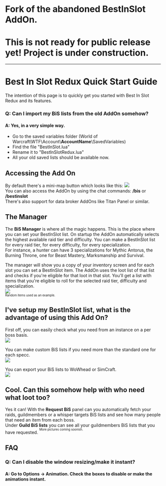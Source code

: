 # Fork of the abandoned BestInSlot AddOn.
# This is __not__ ready for public release yet! Project is under construction.

***

# Best In Slot Redux Quick Start Guide

The intention of this page is to quickly get you started with Best In Slot Redux and its features.


### Q: Can I import my BiS lists from the old AddOn somehow?
#### A: Yes, in a very simple way.
* Go to the saved variables folder (World of Warcraft\WTF\Account\\**AccountName**\SavedVariables)
* Find the file "BestInSlot.lua"
* Rename it to "BestInSlotRedux.lua"
* All your old saved lists should be available now.

## Accessing the Add On

By default there's a mini-map button which looks like this: ![](https://i.imgur.com/UHOQkJ6.png)  
You can also access the AddOn by using the chat commands: **/bis** or **/bestinslot**  
There's also support for data broker AddOns like Titan Panel or similar.
 
<!--Any commands can be accessed by either using **/bis** or **/bestinslot**. For instance both **/bis help** and **/bestinslot help** will print out all commands.

## Slash Commands

There's a couple of slash commands that you can access. To read on which ones they are, type in **/bestinslot help** or **/bis help**
-->

## The Manager

The **BiS Manager** is where all the magic happens. This is the place where you can set your BestInSlot list. On startup the AddOn automatically selects the highest available raid tier and difficulty. You can make a BestInSlot list for every raid tier, for every difficulty, for every specialization.  
For instance, a hunter can have 3 specializations for Mythic Antorus, the Burning Throne, one for Beast Mastery, Marksmanship and Survival.  

The manager will show you a copy of your inventory screen and for each slot you can set a BestInSlot item. The AddOn uses the loot list of that list and checks if you're eligible for that loot in that slot. You'll get a list with items that you're eligible to roll for the selected raid tier, difficulty and specialization.    
![](https://i.imgur.com/MPMzxYN.png)  
<sup><sup>Random items used as an example.</sup></sup>

## I've setup my BestInSlot list, what is the advantage of using this Add On?
 
First off, you can easily check what you need from an instance on a per boss basis.  
![](https://i.imgur.com/1qUe6pj.png)  
  
You can make custom BiS lists if you need more than the standard one for each specc.  
![](https://i.imgur.com/fEnm04n.png)  
  
You can export your BiS lists to WoWhead or SimCraft.  
![](https://i.imgur.com/h4DJc4M.png)
  
<!--You can also report your BestInSlot to a series of channels. You can do that at the bottom of the Overview window.  
![](http://i.imgur.com/vNuG52j.jpg)-->

## Cool. Can this somehow help with who need what loot too?

Yes it can! With the **Request BiS** panel can you automatically fetch your raids, guildmembers or a whisper targets BiS lists and see how many people that need an item from each boss.  
Under **Guild BiS lists** you can see all your guildmembers BiS lists that you have requested.
<sup><sup>More pictures coming soonish.</sup></sup>

## FAQ
### Q: Can I disable the window resizing/make it instant?
#### A: Go to **Options** -> Animation. Check the boxes to disable or make the animations instant.